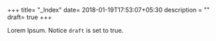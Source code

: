 +++
title= "_Index"
date= 2018-01-19T17:53:07+05:30
description = ""
draft= true
+++

Lorem Ipsum.
Notice `draft` is set to true.
